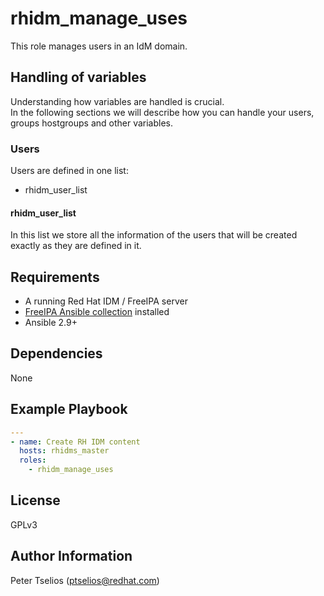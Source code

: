 # rhidm_manage_uses

This role manages users in an IdM domain.

## Handling of variables

Understanding how variables are handled is crucial.  
In the following sections we will describe how you can handle your users, groups
hostgroups and other variables.

### Users

Users are defined in one list: 

* rhidm_user_list

#### rhidm_user_list
In this list we store all the information of the users that will be created exactly as they are defined in it.

## Requirements

* A running Red Hat IDM / FreeIPA server
* [FreeIPA Ansible collection](https://github.com/freeipa/ansible-freeipa) installed
* Ansible 2.9+

## Dependencies

None

## Example Playbook

```yaml
---
- name: Create RH IDM content
  hosts: rhidms_master
  roles:
    - rhidm_manage_uses
```

## License
GPLv3

## Author Information 
Peter Tselios (ptselios@redhat.com)
